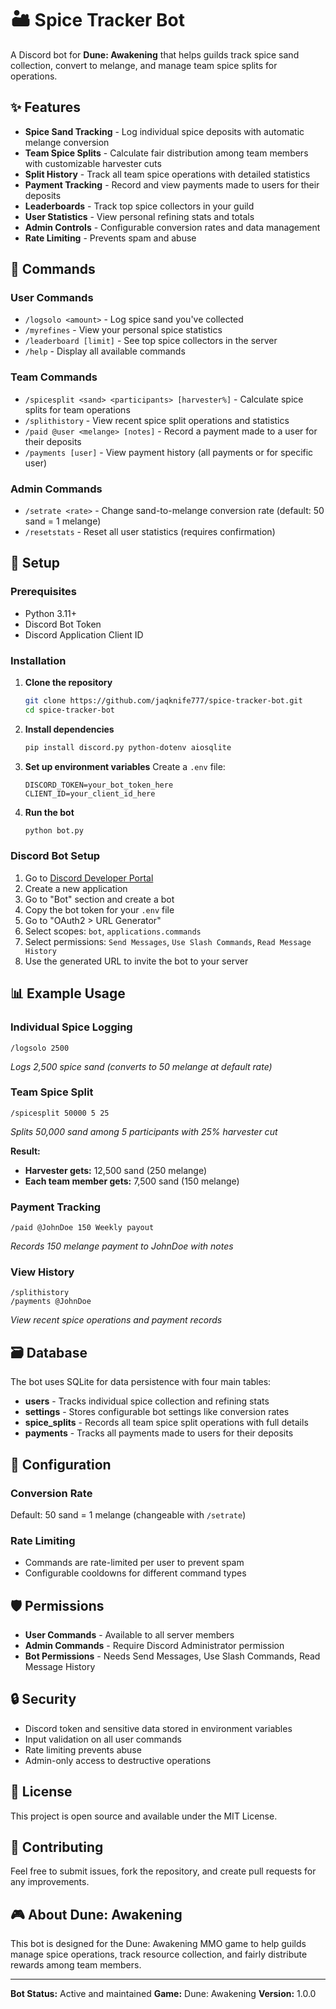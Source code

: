 # 🏜️ Spice Tracker Bot

A Discord bot for **Dune: Awakening** that helps guilds track spice sand collection, convert to melange, and manage team spice splits for operations.

## ✨ Features

- **Spice Sand Tracking** - Log individual spice deposits with automatic melange conversion
- **Team Spice Splits** - Calculate fair distribution among team members with customizable harvester cuts
- **Split History** - Track all team spice operations with detailed statistics
- **Payment Tracking** - Record and view payments made to users for their deposits
- **Leaderboards** - Track top spice collectors in your guild
- **User Statistics** - View personal refining stats and totals
- **Admin Controls** - Configurable conversion rates and data management
- **Rate Limiting** - Prevents spam and abuse

## 🤖 Commands

### User Commands
- `/logsolo <amount>` - Log spice sand you've collected
- `/myrefines` - View your personal spice statistics
- `/leaderboard [limit]` - See top spice collectors in the server
- `/help` - Display all available commands

### Team Commands
- `/spicesplit <sand> <participants> [harvester%]` - Calculate spice splits for team operations
- `/splithistory` - View recent spice split operations and statistics
- `/paid @user <melange> [notes]` - Record a payment made to a user for their deposits
- `/payments [user]` - View payment history (all payments or for specific user)

### Admin Commands
- `/setrate <rate>` - Change sand-to-melange conversion rate (default: 50 sand = 1 melange)
- `/resetstats` - Reset all user statistics (requires confirmation)

## 🚀 Setup

### Prerequisites
- Python 3.11+
- Discord Bot Token
- Discord Application Client ID

### Installation

1. **Clone the repository**
   ```bash
   git clone https://github.com/jaqknife777/spice-tracker-bot.git
   cd spice-tracker-bot
   ```

2. **Install dependencies**
   ```bash
   pip install discord.py python-dotenv aiosqlite
   ```

3. **Set up environment variables**
   Create a `.env` file:
   ```env
   DISCORD_TOKEN=your_bot_token_here
   CLIENT_ID=your_client_id_here
   ```

4. **Run the bot**
   ```bash
   python bot.py
   ```

### Discord Bot Setup

1. Go to [Discord Developer Portal](https://discord.com/developers/applications)
2. Create a new application
3. Go to "Bot" section and create a bot
4. Copy the bot token for your `.env` file
5. Go to "OAuth2 > URL Generator"
6. Select scopes: `bot`, `applications.commands`
7. Select permissions: `Send Messages`, `Use Slash Commands`, `Read Message History`
8. Use the generated URL to invite the bot to your server

## 📊 Example Usage

### Individual Spice Logging
```
/logsolo 2500
```
*Logs 2,500 spice sand (converts to 50 melange at default rate)*

### Team Spice Split
```
/spicesplit 50000 5 25
```
*Splits 50,000 sand among 5 participants with 25% harvester cut*

**Result:**
- **Harvester gets:** 12,500 sand (250 melange)
- **Each team member gets:** 7,500 sand (150 melange)

### Payment Tracking
```
/paid @JohnDoe 150 Weekly payout
```
*Records 150 melange payment to JohnDoe with notes*

### View History
```
/splithistory
/payments @JohnDoe
```
*View recent spice operations and payment records*

## 🗃️ Database

The bot uses SQLite for data persistence with four main tables:
- **users** - Tracks individual spice collection and refining stats
- **settings** - Stores configurable bot settings like conversion rates
- **spice_splits** - Records all team spice split operations with full details
- **payments** - Tracks all payments made to users for their deposits

## 🔧 Configuration

### Conversion Rate
Default: 50 sand = 1 melange (changeable with `/setrate`)

### Rate Limiting
- Commands are rate-limited per user to prevent spam
- Configurable cooldowns for different command types

## 🛡️ Permissions

- **User Commands** - Available to all server members
- **Admin Commands** - Require Discord Administrator permission
- **Bot Permissions** - Needs Send Messages, Use Slash Commands, Read Message History

## 🔒 Security

- Discord token and sensitive data stored in environment variables
- Input validation on all user commands
- Rate limiting prevents abuse
- Admin-only access to destructive operations

## 📝 License

This project is open source and available under the MIT License.

## 🤝 Contributing

Feel free to submit issues, fork the repository, and create pull requests for any improvements.

## 🎮 About Dune: Awakening

This bot is designed for the Dune: Awakening MMO game to help guilds manage spice operations, track resource collection, and fairly distribute rewards among team members.

---

**Bot Status:** Active and maintained
**Game:** Dune: Awakening
**Version:** 1.0.0